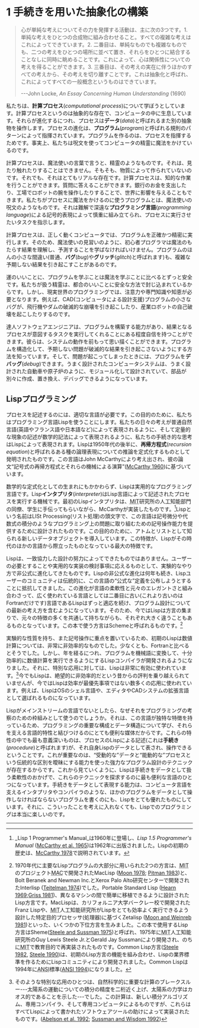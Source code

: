 # <span class="chapnum">1</span> 手続きを用いた抽象化の構築

> 心が単純な考えについてその力を発揮する活動は、主に次の3つです。1. 単純な考えをひとつの合成物に組み合わせること。すべての複雑な考えはこれによってできています。2. 二番目は、単純なものでも複雑なものでも、二つの考えをひとつの場所に並べて置き、それらをひとつに結合することなしに同時に眺めることです。これによって、心は関係性についての考えを得ることができます。3. 三番目は、その考えの実在に伴うほかのすべての考えから、その考えを切り離すことです。これは抽象化と呼ばれ、これによってすべての一般概念というものはできています。
> 
> ---John Locke, _An Essay Concerning Human Understanding_ (1690)



私たちは、**計算プロセス**(_computational process_)について学ぼうとしています。計算プロセスというのは抽象的な存在で、コンピュータの中に生息しています。それらが進化するにつれ、プロセスは**データ**(_data_)と呼ばれるまた別の抽象物を操作します。プロセスの進化は、**プログラム**(_program_)と呼ばれる規則のパターンによって指揮されています。プログラムを作るのは、プロセスを指揮するためです。事実上、私たちは呪文を使ってコンピュータの精霊に魔法をかけているのです。

計算プロセスは、魔法使いの言葉で言うと、精霊のようなものです。それは、見たり触れたりすることはできません。そもそも、物質によって作られていないのです。それでも、それはとてもリアルな存在です。計算プロセスは、知的な作業を行うことができます。質問に答えることができます。銀行のお金を支出したり、工場でロボットの腕を操作したりすることで、世界に影響を与えることもできます。私たちがプロセスに魔法をかけるのに使うプログラムとは、魔法使いの呪文のようなものです。それは難解で深遠な**プログラミング言語**(_programming language_)による記号的表現によって慎重に組み立てられ、プロセスに実行させたいタスクを指示します。

計算プロセスは、正しく動くコンピュータでは、プログラムを正確かつ精密に実行します。そのため、魔法使いの見習いのように、初心者プログラマは魔法のもたらす結果を理解し、予測することを学ばなければいけません。プログラムのほんの小さな間違い(普通、**バグ**(_bug_)や**グリッチ**(_glitch_)と呼ばれます)も、複雑な予期しない結果を引き起こすことがあるのです。

運のいいことに、プログラムを学ぶことは魔法を学ぶことに比べるとずっと安全です。私たちが扱う精霊は、都合のいいことに安全な方法で封じ込まれているからです。しかし、現実世界のプログラミングでは、注意力や専門知識や知恵が必要となります。例えば、CAD(コンピュータによる設計支援)プログラムの小さなバグが、飛行機やダムの破滅的な崩壊を引き起こしたり、産業ロボットの自己破壊を起こしたりするのです。

達人ソフトウェアエンジニアは、プログラムを構築する能力があり、結果となるプロセスが意図するタスクを実行してくれることにある程度自信を持つことができます。彼らは、システムの動作を前もって思い描くことができます。プログラムを構造化して、予期しない問題が破滅的な結果を引き起こさないようにする方法を知っています。そして、問題が起こってしまったときには、プログラムを**デバッグ**(_debug_)できます。うまく設計されたコンピュータシステムは、うまく設計された自動車や原子炉のように、モジュール化して設計されていて、部品が別々に作成、置き換え、デバッグできるようになっています。

## Lispプログラミング

プロセスを記述するのには、適切な言語が必要です。この目的のために、私たちはプログラミング言語Lispを使うことにします。私たちの日々の考えが普通自然言語(英語やフランス語や日本語など)によって表現されるように、そして定量的な現象の記述が数学的記法によって表現されるように、私たちの手続き的な思考はLispによって表現されます。Lispは1950年代の後半に、**再帰方程式**(_recursion equation_)と呼ばれるある種の論理表現についての推論を定式化するものとして発明されたものです。この言語はJohn McCarthyにより考え出され、彼の論文“記号式の再帰方程式とそれらの機械による演算”([McCarthy 1960](References.md#McCarthy-1960))に基づいています。

数学的な定式化としての生まれにもかかわらず、Lispは実用的なプログラミング言語です。Lisp**インタプリタ**(_interpreter_)はLisp言語によって記述されたプロセスを実行する機械です。最初のLispインタプリタは、<abbr title="MIT">MIT</abbr>研究所の人工知能部門の同僚、学生に手伝ってもらいながら、McCarthyが実装したものです。[^1]Lispという名前はLISt Processing(リスト処理)の頭文字で、この言語は記号微分や代数式の積分のようなプログラミング上の問題に取り組むための記号操作能力を提供するために設計されたものです。この目的のために、アトムとリストとして知られる新しいデータオブジェクトを導入しています。この特徴が、Lispがその時代のほかの言語から際立ったものとなっている最大の特徴です。

Lispは、一致協力した設計の努力によってできたものではありません。ユーザーの必要とすることや実用的な実装の検討事項に応えるものとして、実験的なやり方で非公式に進化してきたものです。Lispの非公式な進化は何年も続き、Lispユーザーのコミュニティは伝統的に、この言語の“公式な”定義を公布しようとすることに抵抗してきました。この進化が言語の柔軟性と元々のエレガントさと組み合わさって、広く使われている言語としては二番目に古い(これより古いのはFortranだけです)言語であるLispはずっと適応を続け、プログラム設計についての最新の考え方を含むようになっています。そのため、今ではLispは方言の集まりで、元々の特徴の多くを共通して持ちながらも、それぞれ大きく違うこともあるものとなっています。この本で使う方言はSchemeと呼ばれるものです。[^2]



実験的な性質を持ち、また記号操作に重点を置いているため、初期のLispは数値計算については、非常に非効率的なものでした。少なくとも、Fortranと比べるとそうでした。しかし、年を経るにつれ、プログラムを機械語に変換して、十分効率的に数値計算を実行できるようにするLispコンパイラが開発されるようになりました。それに、特別な応用に対しては、Lispは非常に有効に使われています。[^3]今でもLispは、絶望的に非効率的だという昔からの評判を乗り越えられていませんが、今ではLispは効率が最優先事項ではない数多くの応用に使われています。例えば、LispはOSのシェル言語や、エディタやCADシステムの拡張言語として選ばれるものになっています。

Lispがメインストリームの言語でないとしたら、なぜそれをプログラミングの考察のための枠組みとして使うのでしょうか。それは、この言語が独特な特徴を持っているため、プログラミングの重要な構成とデータ構造について学び、それらを支える言語的特性と結びつけるのにとても便利な媒体だからです。これらの特性の中でも最も意義深いものは、プロセスのLispによる記述(これは**手続き**(_procedure_)と呼ばれます)が、それ自身Lispのデータとして表され、操作できるということです。これが重要なのは、“受動的な”データと“能動的な”プロセスという伝統的な区別を曖昧にする能力を使った強力なプログラム設計のテクニックが存在するからです。これから見ていくように、Lispは手続きをデータとして扱う柔軟性のおかげで、これらのテクニックを探求するのに最も便利な言語のひとつになっています。手続きをデータとして表現する能力は、コンピュータ言語を支えるインタプリタやコンパイラのような、ほかのプログラムをデータとして操作しなければならないプログラムを書くのにも、Lispをとても優れたものにしています。それに、こういったことを考えに入れなくても、Lispでのプログラミングは本当に楽しいのです。



---

[^1]: _Lisp 1 Programmer's Manual_は1960年に登場し、_Lisp 1.5 Programmer's Manual_ ([McCarthy et al. 1965](References.md#McCarthy-et-al-1965))は1962年に出版されました。Lispの初期の歴史は、[McCarthy 1978](References.md#McCarthy-1978)で説明されています。

[^2]: 1970年代に主要なLispプログラムの大部分に用いられた2つの方言は、<abbr title="MIT">MIT</abbr>のプロジェクト<abbr title="MAC">MAC</abbr>で開発されたMacLisp ([Moon 1978](References.md#Moon-1978); [Pitman 1983](References.md#Pitman-1983))と、Bolt Beranek and Newman Inc.とXerox Palo Alto研究センターで開発されたInterlisp ([Teitelman 1974](References.md#Teitelman-1974))でした。Portable Standard Lisp ([Hearn 1969](References.md#Hearn-1969);[Griss 1981](References.md#Griss-1981))、異なるマシンの間で簡単に移植できるように設計されたLisp方言です。MacLispは、カリフォルニア大学バークレー校で開発されたFranz Lispや、<abbr title="MIT">MIT</abbr>人工知能研究所がLispをとても効率よく実行できるよう設計した特定目的プロセッサ(処理器)に基づくZetalisp ([Moon and Weinreb 1981](References.md#Moon-and-Weinreb-1981))といった、いくつかの下位方言を生みました。この本で使用するLisp方言はSheme([Steele and Sussman 1975](References.md#Steele-and-Sussman-1975))と呼ばれ、1975年に<abbr title="MIT">MIT</abbr>人工知能研究所のGuy Lewis Steele Jr.とGerald Jay Sussmanにより開発され、のちに<abbr title="MIT">MIT</abbr>で教育目的で再実装されたものです。Common Lisp方言([Steele 1982](References.md#Steele-1982), [Steele 1990](References.md#Steele-1990))は、初期のLisp方言の機能を組み合わせ、Lispの業界標準を作るためにLispコミュニティにより開発されました。Common Lispは1994年に<abbr title="ANSI">ANSI</abbr>標準([ANSI 1994](References.md#ANSI-1994))になりました。

[^3]: そのような特別な応用のひとつは、自然科学的に重要な計算のブレークスルー---太陽系の運動についての積分の精度を二桁近く上げ、太陽系の力学はカオス的であることを示した---でした。この計算は、新しい積分アルゴリズム、専用コンパイラ、そして専用コンピュータによるものですが、これらはすべてLispによって書かれたソフトウェアツールの助けによって実装されたものです。([Abelson et al. 1992](References.md#Abelson-et-al.-1992); [Sussman and Wisdom 1992](References.md#Sussman-and-Wisdom-1992))